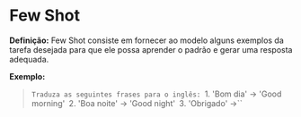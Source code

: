 # Few Shot
>
**Definição:** 
Few Shot consiste em fornecer ao modelo alguns exemplos da tarefa 
desejada para que ele possa aprender o padrão e gerar uma resposta 
adequada.
>
>
**Exemplo:** 
>
> ``Traduza as seguintes frases para o inglês:
``1. 'Bom dia' -> 'Good morning'``
``2. 'Boa noite' -> 'Good night'``
``3. 'Obrigado' ->``

